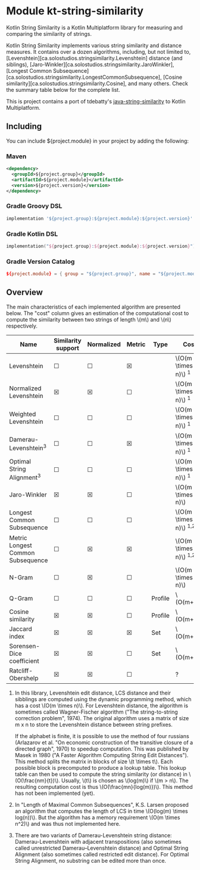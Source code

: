 # Module kt-string-similarity

Kotlin String Similarity is a Kotlin Multiplatform library for measuring and comparing the similarity of strings.

Kotlin String Similarity implements various string similarity and distance measures.
It contains over a dozen algorithms, including, but not limited to,
[Levenshtein][ca.solostudios.stringsimilarity.Levenshtein] distance (and siblings),
[Jaro-Winkler][ca.solostudios.stringsimilarity.JaroWinkler],
[Longest Common Subsequence][ca.solostudios.stringsimilarity.LongestCommonSubsequence],
[Cosine similarity][ca.solostudios.stringsimilarity.Cosine], and many others.
Check the summary table below for the complete list.

This is project contains a port of tdebatty's
[java-string-similarity](https://github.com/tdebatty/java-string-similarity) to Kotlin Multiplatform.

## Including

You can include ${project.module} in your project by adding the following:

### Maven

```xml
<dependency>
  <groupId>${project.group}</groupId>
  <artifactId>${project.module}</artifactId>
  <version>${project.version}</version>
</dependency>
```

### Gradle Groovy DSL

```groovy
implementation '${project.group}:${project.module}:${project.version}'
```

### Gradle Kotlin DSL

```kotlin
implementation("${project.group}:${project.module}:${project.version}")
```

### Gradle Version Catalog

```toml
${project.module} = { group = "${project.group}", name = "${project.module}", version = "${project.version}" }
```

## Overview

The main characteristics of each implemented algorithm are presented below.
The "cost" column gives an estimation of the computational cost to compute the similarity between two strings of length
\\(m\\) and \\(n\\) respectively.

| Name                                 | Similarity support | Normalized | Metric | Type    | Cost                                | Typical usage                    |
|--------------------------------------|--------------------|------------|--------|---------|-------------------------------------|----------------------------------|
| Levenshtein                          | ☐                  | ☐          | ☒      |         | \\(O(m \\times n)\\) <sup>1</sup>   |                                  |
| Normalized Levenshtein               | ☒                  | ☒          | ☐      |         | \\(O(m \\times n)\\) <sup>1</sup>   |                                  |
| Weighted Levenshtein                 | ☐                  | ☐          | ☐      |         | \\(O(m \\times n)\\) <sup>1</sup>   | OCR                              |
| Damerau-Levenshtein<sup>3</sup>      | ☐                  | ☐          | ☒      |         | \\(O(m \\times n)\\) <sup>1</sup>   |                                  |
| Optimal String Alignment<sup>3</sup> | ☐                  | ☐          | ☐      |         | \\(O(m \\times n)\\) <sup>1</sup>   |                                  |
| Jaro-Winkler                         | ☒                  | ☒          | ☐      |         | \\(O(m \\times n)\\)                | typo correction                  |
| Longest Common Subsequence           | ☐                  | ☐          | ☐      |         | \\(O(m \\times n)\\) <sup>1,2</sup> | diff utility, GIT reconciliation |
| Metric Longest Common Subsequence    | ☐                  | ☒          | ☒      |         | \\(O(m \\times n)\\) <sup>1,2</sup> |                                  |
| N-Gram                               | ☐                  | ☒          | ☐      |         | \\(O(m \\times n)\\)                |                                  |
| Q-Gram                               | ☐                  | ☐          | ☐      | Profile | \\(O(m+n)\\)                        |                                  |
| Cosine similarity                    | ☒                  | ☒          | ☐      | Profile | \\(O(m+n)\\)                        |                                  |
| Jaccard index                        | ☒                  | ☒          | ☒      | Set     | \\(O(m+n)\\)                        |                                  |
| Sorensen-Dice coefficient            | ☒                  | ☒          | ☐      | Set     | \\(O(m+n)\\)                        |                                  |
| Ratcliff-Obershelp                   | ☒                  | ☒          | ☐      |         | ?                                   |                                  |

1. In this library, Levenshtein edit distance, LCS distance and their sibblings are computed using the dynamic programming method, which
   has a cost \\(O(m \\times n)\\).
   For Levenshtein distance, the algorithm is sometimes called Wagner-Fischer algorithm ("The string-to-string correction problem", 1974).
   The original algorithm uses a matrix of size m x n to store the Levenshtein distance between string prefixes.

   If the alphabet is finite, it is possible to use the method of four russians (Arlazarov et al. "On economic construction of the
   transitive
   closure of a directed graph", 1970) to speedup computation.
   This was published by Masek in 1980 ("A Faster Algorithm Computing String Edit Distances").
   This method splits the matrix in blocks of size \\(t \\times t\\).
   Each possible block is precomputed to produce a lookup table.
   This lookup table can then be used to compute the string similarity (or distance) in \\(O(\\frac{nm}{t})\\).
   Usually, \\(t\\) is chosen as \\(log(m)\\) if \\(m > n\\).
   The resulting computation cost is thus \\(O(\\frac{mn}{log(m)})\\).
   This method has not been implemented (yet).

2. In "Length of Maximal Common Subsequences", K.S. Larsen proposed an algorithm that computes the length of LCS in time
   \\(O(log(m) \\times log(n))\\). But the algorithm has a memory requirement \\(O(m \\times n^2)\\) and was thus not implemented here.

3. There are two variants of Damerau-Levenshtein string distance: Damerau-Levenshtein with adjacent transpositions (also sometimes called
   unrestricted Damerau–Levenshtein distance) and Optimal String Alignment (also sometimes called restricted edit distance).
   For Optimal String Alignment, no substring can be edited more than once.
